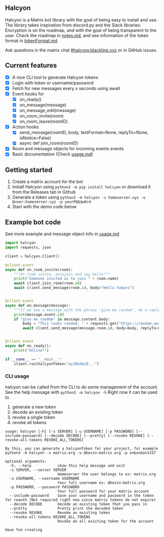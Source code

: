 ## Halcyon

Halcyon is a Matrix bot library with the goal of being easy to install and use. The library takes inspiration from discord.py and the Slack libraries.
Encryption is on the roadmap, and with the goal of being transparent to the user. Check the roadmap in [notes.md](./notes.md), and see information of the token format in [tokenFormat.md](./tokenFormat.md)

Ask questions in the matrix chat [#halcyon:blackline.xyz](https://matrix.to/#/#halcyon:blackline.xyz) or in GitHub issues.

## Current features
- [x] A nice CLI tool to generate Halcyon tokens
- [x] Login with token or username/password
- [x] Fetch for new messages every x seconds using await
- [x] Event hooks for
    - [x] on_ready()
    - [x] on_message(message)
    - [x] on_message_edit(message)
    - [x] on_room_invite(room)
    - [x] on_room_leave(roomID)
- [x] Action hooks
    - [x] send_message(roomID, body, textFormat=None, replyTo=None, isNotice=False)
    - [x] async def join_room(roomID)
- [x] Room and message objects for incoming events events
- [x] Basic documentation (Check [usage.md](./usage.md))

## Getting started
1. Create a matrix account for the bot
2. Install Halcyon using `python3 -m pip install halcyon` or download it from the Releases tab in Github
3. Generate a token using `python3 -m halcyon -s homeserver.xyz -u @user:homeserver.xyz -p yourP@$$w0rd`
4. Start with the demo code below

## Example bot code
See more example and message object info in [usage.md](./usage.md)
```python
import halcyon
import requests, json

client = halcyon.Client()

@client.event
async def on_room_invite(room):
    """On room invite, autojoin and say hello"""
    print("Someone invited us to join " + room.name)
    await client.join_room(room.id)
    await client.send_message(room.id, body="Hello humans")


@client.event
async def on_message(message):
    """If we see a message with the phrase 'give me random', do a reply message with 32 random characters"""
    print(message.event.id)
    if "give me random" in message.content.body:
        body = "This looks random: " + requests.get("https://random.wesring.com").json()["value"]
        await client.send_message(message.room.id, body=body, replyTo=message.event.id)


@client.event
async def on_ready():
    print("Online!")

if __name__ == '__main__':
    client.run(halcyonToken="eyJ0eXAiO...")
```

### CLI usage
halcyon can be called from the CLI to do some management of the account. \
See the help message with `python3 -m halcyon -h`
Right now it can be used to
1. generate a new token
2. decode an existing token
3. revoke a single token
4. revoke all tokens

```
usage: halcyon [-h] [-s SERVER] [-u USERNAME] [-p PASSWORD] [--include-password] [--decode DECODE] [--pretty] [--revoke REVOKE] [--revoke-all-tokens REVOKE_ALL_TOKENS]

By this, you can generate a halcyonToken for your project, for example python3 -m halcyon -s matrix.org -u @kevin:matrix.org -p on&on&on1337

optional arguments:
  -h, --help            show this help message and exit
  -s SERVER, --server SERVER
                        Homeserver the user belongs to ex: matrix.org
  -u USERNAME, --username USERNAME
                        Your full username ex: @kevin:matrix.org
  -p PASSWORD, --password PASSWORD
                        Your full password for your matrix account
  --include-password    Save your username and password in the token for reauth (Not required right now since matrix tokens do not expire)
  --decode DECODE       Decode an existing token that you pass in
  --pretty              Pretty print the decoded token
  --revoke REVOKE       Revoke an existing token
  --revoke-all-tokens REVOKE_ALL_TOKENS
                        Revoke an all existing token for the account

Have fun creating
```
